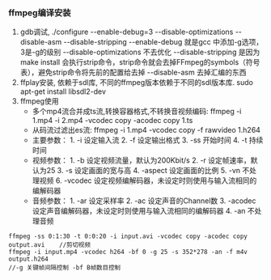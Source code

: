 ### ffmpeg编译安装
1. gdb调试, ./configure --enable-debug=3 --disable-optimizations --disable-asm --disable-stripping
   --enable-debug  就是gcc 中添加-g选项， 3是-g的级别
   --disable-optimizations 不去优化
   --disable-stripping  是因为make install 会执行strip命令，strip命令就会去掉FFmpeg的symbols（符号表），避免strip命令将先前的配置给去掉
   --disable-asm 去掉汇编的东西
2. ffplay安装, 依赖于sdl库, 不同的ffmpeg版本依赖于不同的sdl版本库.
   sudo apt-get install libsdl2-dev
3. ffmpeg使用
   * 多个mp4流合并成ts流,转换容器格式,不转换音视频编码: ffmpeg -i 1.mp4 -i 2.mp4 -vcodec copy -acodec copy 1.ts
   * 从码流过滤出es流: ffmpeg -i 1.mp4 -vcodec copy -f rawvideo 1.h264
   * 主要参数：
     1\. -i 设定输入流
     2\. -f 设定输出格式
     3\. -ss 开始时间
     4\. -t 持续时间
   * 视频参数：
     1\. -b 设定视频流量，默认为200Kbit/s
     2\. -r 设定帧速率，默认为25
     3\. -s 设定画面的宽与高
     4\. -aspect 设定画面的比例
     5\. -vn 不处理视频
     6\. -vcodec 设定视频编解码器，未设定时则使用与输入流相同的编解码器
   * 音频参数：
     1\. -ar 设定采样率
     2\. -ac 设定声音的Channel数
     3\. -acodec 设定声音编解码器，未设定时则使用与输入流相同的编解码器
     4\. -an 不处理音频
```
ffmpeg -ss 0:1:30 -t 0:0:20 -i input.avi -vcodec copy -acodec copy output.avi    //剪切视频
ffmpeg -i input.mp4 -vcodec h264 -bf 0 -g 25 -s 352*278 -an -f m4v output.h264
//-g 关键帧间隔控制 -bf B帧数目控制
```
